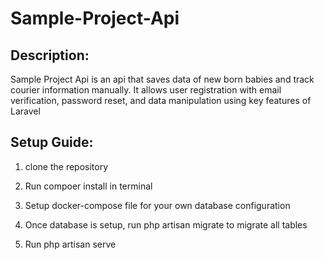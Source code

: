 # Sample-Project-Api

## Description:
Sample Project Api is an api that saves data of new born babies and track courier information manually. It allows user registration with email verification, password reset, and data manipulation using key features of Laravel

## Setup Guide:
1. clone the repository

2. Run compoer install in terminal

3. Setup docker-compose file for your own database configuration

4. Once database is setup, run php artisan migrate to migrate all tables

5. Run php artisan serve




